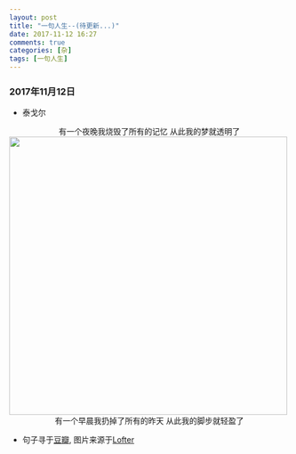 ```yaml
---
layout: post
title: "一句人生--(待更新...)"
date: 2017-11-12 16:27
comments: true
categories: [杂]
tags: [一句人生]
---
```

### 2017年11月12日
* 泰戈尔
<center>
有一个夜晚我烧毁了所有的记忆
从此我的梦就透明了
</center>

<img src="http://ovasw3yf9.bkt.clouddn.com/blog/171112/LKfFjH5IK1.jpg?imageslim" width="500px" high="450px" />
<!--more-->
<center>
有一个早晨我扔掉了所有的昨天
从此我的脚步就轻盈了
</center>

- 句子寻于[豆瓣](https://www.douban.com/), 图片来源于[Lofter](http://www.lofter.com/)
